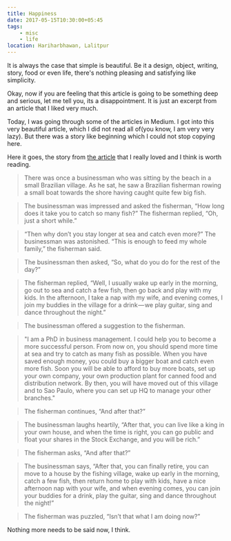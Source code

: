 ```yaml
---
title: Happiness
date: 2017-05-15T10:30:00+05:45
tags:
    - misc
    - life
location: Hariharbhawan, Lalitpur
---
```


It is always the case that simple is beautiful. Be it a design, object,
writing, story, food or even life, there's nothing pleasing and satisfying like
simplicity.

Okay, now if you are feeling that this article is going to be something deep
and serious, let me tell you, its a disappointment. It is just an excerpt from
an article that I liked very much.

Today, I was going through some of the articles in Medium. I got into this very
beautiful article, which I did not read all of(you know, I am very very lazy).
But there was a story like beginning which I could not stop copying here.

Here it goes, the story from [the article](https://medium.com/personal-growth/stop-chasing-happiness-and-realize-you-already-have-it-77ed23bd37f7) that I really loved and I think is
worth reading.

> There was once a businessman who was sitting by the beach in a small Brazilian village. As he sat, he saw a Brazilian fisherman rowing a small boat towards the shore having caught quite few big fish.

> The businessman was impressed and asked the fisherman, “How long does it take you to catch so many fish?” The fisherman replied, “Oh, just a short while.”

> “Then why don’t you stay longer at sea and catch even more?” The businessman was astonished. “This is enough to feed my whole family,” the fisherman said.

> The businessman then asked, “So, what do you do for the rest of the day?”

> The fisherman replied, “Well, I usually wake up early in the morning, go out to sea and catch a few fish, then go back and play with my kids. In the afternoon, I take a nap with my wife, and evening comes, I join my buddies in the village for a drink — we play guitar, sing and dance throughout the night.”

> The businessman offered a suggestion to the fisherman.

> "I am a PhD in business management. I could help you to become a more successful person. From now on, you should spend more time at sea and try to catch as many fish as possible. When you have saved enough money, you could buy a bigger boat and catch even more fish. Soon you will be able to afford to buy more boats, set up your own company, your own production plant for canned food and distribution network. By then, you will have moved out of this village and to Sao Paulo, where you can set up HQ to manage your other branches."

> The fisherman continues, “And after that?”

> The businessman laughs heartily, “After that, you can live like a king in your own house, and when the time is right, you can go public and float your shares in the Stock Exchange, and you will be rich.”

> The fisherman asks, “And after that?”

> The businessman says, “After that, you can finally retire, you can move to a house by the fishing village, wake up early in the morning, catch a few fish, then return home to play with kids, have a nice afternoon nap with your wife, and when evening comes, you can join your buddies for a drink, play the guitar, sing and dance throughout the night!”

> The fisherman was puzzled, “Isn’t that what I am doing now?”

Nothing more needs to be said now, I think.

